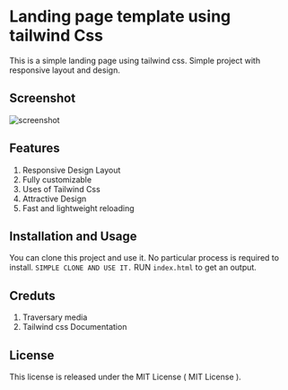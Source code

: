 <!-- @format -->

# Landing page template using tailwind Css

This is a simple landing page using tailwind css. Simple project with responsive layout and design.

## Screenshot

![screenshot](https://raw.githubusercontent.com/krishna-cyber/Landig-page-tailwind/main/landing_screenshot.jpeg)

## Features

1. Responsive Design Layout
2. Fully customizable
3. Uses of Tailwind Css
4. Attractive Design
5. Fast and lightweight reloading

## Installation and Usage

You can clone this project and use it.
No particular process is required to install.
`SIMPLE CLONE AND USE IT.`
RUN `index.html` to get an output.

## Creduts

1. Traversary media
2. Tailwind css Documentation

## License

This license is released under the MIT License ( MIT License ).
